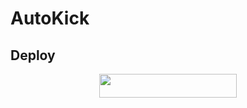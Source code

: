 # AutoKick


## Deploy 


<p align="center"><a href="https://heroku.com/deploy?template=https://github.com/MoeZilla/AutoKick"> <img src="https://img.shields.io/badge/Deploy%20To%20Heroku-black?style=for-the-badge&logo=heroku" width="220" height="38.45"/></a></p>

